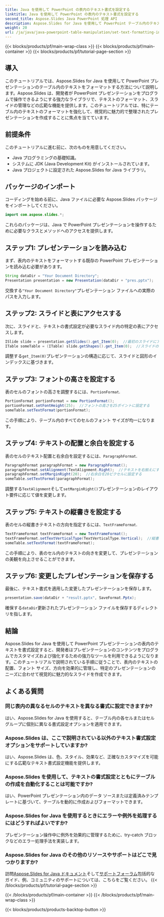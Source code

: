 ```yaml
---
title: Java を使用して PowerPoint の表内のテキスト書式を設定する
linktitle: Java を使用して PowerPoint の表内のテキスト書式を設定する
second_title: Aspose.Slides Java PowerPoint 処理 API
description: Aspose.Slides for Java を使用して PowerPoint テーブル内のテキストをフォーマットする方法を学びます。開発者向けのコード例を含むステップバイステップ ガイド。
weight: 20
url: /ja/java/java-powerpoint-table-manipulation/set-text-formatting-inside-table-powerpoint-java/
---
```


{{< blocks/products/pf/main-wrap-class >}}
{{< blocks/products/pf/main-container >}}
{{< blocks/products/pf/tutorial-page-section >}}

## 導入
このチュートリアルでは、Aspose.Slides for Java を使用して PowerPoint プレゼンテーションのテーブル内のテキストをフォーマットする方法について説明します。Aspose.Slides は、開発者が PowerPoint プレゼンテーションをプログラムで操作できるようにする強力なライブラリで、テキストのフォーマット、スライドの管理などの広範な機能を提供します。このチュートリアルでは、特にテーブル内のテキストのフォーマットを強化して、視覚的に魅力的で整理されたプレゼンテーションを作成することに焦点を当てています。
## 前提条件
このチュートリアルに進む前に、次のものを用意してください。
- Java プログラミングの基礎知識。
- システムに JDK (Java Development Kit) がインストールされています。
- Java プロジェクトに設定された Aspose.Slides for Java ライブラリ。

## パッケージのインポート
コーディングを始める前に、Java ファイルに必要な Aspose.Slides パッケージをインポートしてください。
```java
import com.aspose.slides.*;
```
これらのパッケージは、Java で PowerPoint プレゼンテーションを操作するために必要なクラスとメソッドへのアクセスを提供します。
## ステップ1: プレゼンテーションを読み込む
まず、表内のテキストをフォーマットする既存の PowerPoint プレゼンテーションを読み込む必要があります。
```java
String dataDir = "Your Document Directory";
Presentation presentation = new Presentation(dataDir + "pres.pptx");
```
交換する`"Your Document Directory"`プレゼンテーション ファイルへの実際のパスを入力します。
## ステップ2: スライドと表にアクセスする
次に、スライドと、テキストの書式設定が必要なスライド内の特定の表にアクセスします。
```java
ISlide slide = presentation.getSlides().get_Item(0);  //最初のスライドにアクセスする
ITable someTable = (ITable) slide.getShapes().get_Item(0);  //スライドの最初の図形が表であると仮定します
```
調整する`get_Item(0)`プレゼンテーションの構造に応じて、スライドと図形のインデックスに基づきます。
## ステップ3: フォントの高さを設定する
表のセルのフォントの高さを調整するには、`PortionFormat`.
```java
PortionFormat portionFormat = new PortionFormat();
portionFormat.setFontHeight(25);  //フォントの高さを25ポイントに設定する
someTable.setTextFormat(portionFormat);
```
この手順により、テーブル内のすべてのセルのフォント サイズが均一になります。
## ステップ4: テキストの配置と余白を設定する
表のセルのテキスト配置と右余白を設定するには、`ParagraphFormat`.
```java
ParagraphFormat paragraphFormat = new ParagraphFormat();
paragraphFormat.setAlignment(TextAlignment.Right);  //テキストを右揃えにする
paragraphFormat.setMarginRight(20);  //右余白を20ピクセルに設定する
someTable.setTextFormat(paragraphFormat);
```
調整する`TextAlignment`そして`setMarginRight()`プレゼンテーションのレイアウト要件に応じて値を変更します。
## ステップ5: テキストの縦書きを設定する
表のセルの縦書きテキストの方向を指定するには、`TextFrameFormat`.
```java
TextFrameFormat textFrameFormat = new TextFrameFormat();
textFrameFormat.setTextVerticalType(TextVerticalType.Vertical);  //縦書きテキストの向きを設定する
someTable.setTextFormat(textFrameFormat);
```
この手順により、表のセル内のテキストの向きを変更して、プレゼンテーションの美観を向上させることができます。
## ステップ6: 変更したプレゼンテーションを保存する
最後に、テキスト書式を適用した変更したプレゼンテーションを保存します。
```java
presentation.save(dataDir + "result.pptx", SaveFormat.Pptx);
```
確保する`dataDir`更新されたプレゼンテーション ファイルを保存するディレクトリを指します。

## 結論
Aspose.Slides for Java を使用して PowerPoint プレゼンテーションの表内のテキストを書式設定すると、開発者はプレゼンテーションのコンテンツをプログラムでカスタマイズおよび強化するための強力なツールを利用できるようになります。このチュートリアルで説明されている手順に従うことで、表内のテキストの配置、フォント サイズ、方向を効果的に管理し、特定のプレゼンテーションのニーズに合わせて視覚的に魅力的なスライドを作成できます。
## よくある質問
### 同じ表内の異なるセルのテキストを異なる書式に設定できますか?
はい、Aspose.Slides for Java を使用すると、テーブル内の各セルまたはセル グループに個別に異なる書式設定オプションを適用できます。
### Aspose.Slides は、ここで説明されている以外のテキスト書式設定オプションをサポートしていますか?
はい、Aspose.Slides は、色、スタイル、効果など、正確なカスタマイズを可能にする広範なテキスト書式設定機能を提供します。
### Aspose.Slides を使用して、テキストの書式設定とともにテーブルの作成を自動化することは可能ですか?
はい、PowerPoint プレゼンテーション内のデータ ソースまたは定義済みテンプレートに基づいて、テーブルを動的に作成およびフォーマットできます。
### Aspose.Slides for Java を使用するときにエラーや例外を処理するにはどうすればよいですか?
プレゼンテーション操作中に例外を効果的に管理するために、try-catch ブロックなどのエラー処理手法を実装します。
### Aspose.Slides for Java のその他のリソースやサポートはどこで見つかりますか?
訪問[Aspose.Slides for Java ドキュメント](https://reference.aspose.com/slides/java/)そして[サポートフォーラム](https://forum.aspose.com/c/slides/11)包括的なガイド、例、コミュニティのサポートについては、こちらをご覧ください。
{{< /blocks/products/pf/tutorial-page-section >}}

{{< /blocks/products/pf/main-container >}}
{{< /blocks/products/pf/main-wrap-class >}}

{{< blocks/products/products-backtop-button >}}

